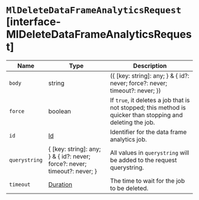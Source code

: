 # `MlDeleteDataFrameAnalyticsRequest` [interface-MlDeleteDataFrameAnalyticsRequest]

| Name | Type | Description |
| - | - | - |
| `body` | string | ({ [key: string]: any; } & { id?: never; force?: never; timeout?: never; }) | All values in `body` will be added to the request body. |
| `force` | boolean | If `true`, it deletes a job that is not stopped; this method is quicker than stopping and deleting the job. |
| `id` | [Id](./Id.md) | Identifier for the data frame analytics job. |
| `querystring` | { [key: string]: any; } & { id?: never; force?: never; timeout?: never; } | All values in `querystring` will be added to the request querystring. |
| `timeout` | [Duration](./Duration.md) | The time to wait for the job to be deleted. |
